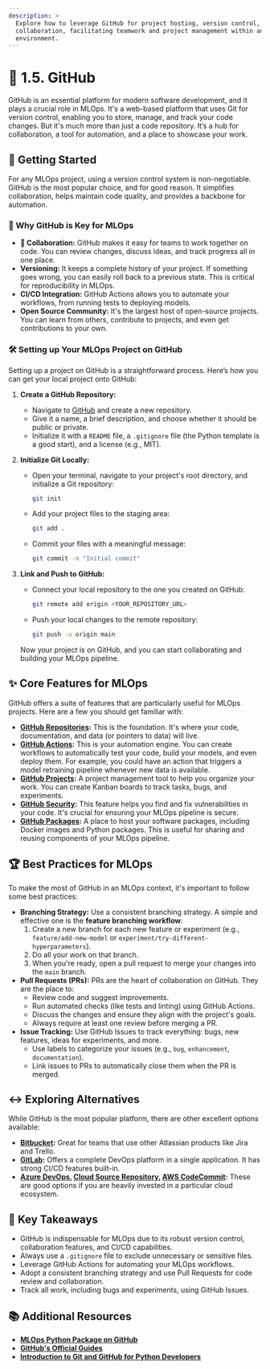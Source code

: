```yaml
---
description: >
  Explore how to leverage GitHub for project hosting, version control, and
  collaboration, facilitating teamwork and project management within an MLOps
  environment.
---
```


# 🐙 1.5. GitHub

GitHub is an essential platform for modern software development, and it plays a
crucial role in MLOps. It's a web-based platform that uses Git for version
control, enabling you to store, manage, and track your code changes. But it's
much more than just a code repository. It’s a hub for collaboration, a tool for
automation, and a place to showcase your work.

## 🚀 Getting Started

For any MLOps project, using a version control system is non-negotiable. GitHub
is the most popular choice, and for good reason. It simplifies collaboration,
helps maintain code quality, and provides a backbone for automation.

### 🤔 Why GitHub is Key for MLOps

- **🤝 Collaboration:** GitHub makes it easy for teams to work together on code.
  You can review changes, discuss ideas, and track progress all in one place.
- **Versioning:** It keeps a complete history of your project. If something goes
  wrong, you can easily roll back to a previous state. This is critical for
  reproducibility in MLOps.
- **CI/CD Integration:** GitHub Actions allows you to automate your workflows,
  from running tests to deploying models.
- **Open Source Community:** It's the largest host of open-source projects. You
  can learn from others, contribute to projects, and even get contributions to
  your own.

### 🛠️ Setting up Your MLOps Project on GitHub

Setting up a project on GitHub is a straightforward process. Here’s how you can
get your local project onto GitHub:

1. **Create a GitHub Repository:**
    - Navigate to [GitHub](https://github.com/new) and create a new repository.
    - Give it a name, a brief description, and choose whether it should be public
      or private.
    - Initialize it with a `README` file, a `.gitignore` file (the Python
      template is a good start), and a license (e.g., MIT).

2. **Initialize Git Locally:**
    - Open your terminal, navigate to your project's root directory, and
      initialize a Git repository:

        ```bash
        git init
        ```

    - Add your project files to the staging area:

        ```bash
        git add .
        ```

    - Commit your files with a meaningful message:

        ```bash
        git commit -m "Initial commit"
        ```

3. **Link and Push to GitHub:**
    - Connect your local repository to the one you created on GitHub:

        ```bash
        git remote add origin <YOUR_REPOSITORY_URL>
        ```

    - Push your local changes to the remote repository:

        ```bash
        git push -u origin main
        ```

    Now your project is on GitHub, and you can start collaborating and building
    your MLOps pipeline.

## ✨ Core Features for MLOps

GitHub offers a suite of features that are particularly useful for MLOps
projects. Here are a few you should get familiar with:

- **[GitHub Repositories](https://github.com/new):** This is the foundation.
  It's where your code, documentation, and data (or pointers to data) will live.
- **[GitHub Actions](https://github.com/features/actions):** This is your
  automation engine. You can create workflows to automatically test your code,
  build your models, and even deploy them. For example, you could have an action
  that triggers a model retraining pipeline whenever new data is available.
- **[GitHub Projects](https://docs.github.com/en/issues/planning-and-tracking-with-projects/learning-about-projects/about-projects):**
  A project management tool to help you organize your work. You can create
  Kanban boards to track tasks, bugs, and experiments.
- **[GitHub Security](https://github.com/security):** This feature helps you
  find and fix vulnerabilities in your code. It's crucial for ensuring your
  MLOps pipeline is secure.
- **[GitHub Packages](https://github.com/features/packages):** A place to host
  your software packages, including Docker images and Python packages. This is
  useful for sharing and reusing components of your MLOps pipeline.

## 🏆 Best Practices for MLOps

To make the most of GitHub in an MLOps context, it's important to follow some
best practices:

- **Branching Strategy:** Use a consistent branching strategy. A simple and
  effective one is the **feature branching workflow**:
    1. Create a new branch for each new feature or experiment (e.g.,
       `feature/add-new-model` or `experiment/try-different-hyperparameters`).
    2. Do all your work on that branch.
    3. When you're ready, open a pull request to merge your changes into the
       `main` branch.
- **Pull Requests (PRs):** PRs are the heart of collaboration on GitHub. They are
  the place to:
  - Review code and suggest improvements.
  - Run automated checks (like tests and linting) using GitHub Actions.
  - Discuss the changes and ensure they align with the project's goals.
  - Always require at least one review before merging a PR.
- **Issue Tracking:** Use GitHub Issues to track everything: bugs, new features,
  ideas for experiments, and more.
  - Use labels to categorize your issues (e.g., `bug`, `enhancement`,
    `documentation`).
  - Link issues to PRs to automatically close them when the PR is merged.

## ↔️ Exploring Alternatives

While GitHub is the most popular platform, there are other excellent options
available:

- **[Bitbucket](https://bitbucket.org/product):** Great for teams that use other
  Atlassian products like Jira and Trello.
- **[GitLab](https://about.gitlab.com/):** Offers a complete DevOps platform in a
  single application. It has strong CI/CD features built-in.
- **[Azure DevOps](https://azure.microsoft.com/en-us/products/devops),
  [Cloud Source Repository](https://cloud.google.com/source-repositories/docs),
  [AWS CodeCommit](https://aws.amazon.com/codecommit/):** These are good options
  if you are heavily invested in a particular cloud ecosystem.

## 🔑 Key Takeaways

- GitHub is indispensable for MLOps due to its robust version control,
  collaboration features, and CI/CD capabilities.
- Always use a `.gitignore` file to exclude unnecessary or sensitive files.
- Leverage GitHub Actions for automating your MLOps workflows.
- Adopt a consistent branching strategy and use Pull Requests for code review and
  collaboration.
- Track all work, including bugs and experiments, using GitHub Issues.

## 📚 Additional Resources

- **[MLOps Python Package on GitHub](https://github.com/fmind/mlops-python-package)**
- **[GitHub's Official Guides](https://guides.github.com/)**
- **[Introduction to Git and GitHub for Python Developers](https://realpython.com/python-git-github-intro/)**

